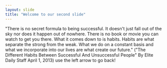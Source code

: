 ```yaml
---
layout: slide
title: "Welcome to our second slide"
---
```

"There is no secret formula to being successful. It doesn't just fall out of the sky nor does it happen out of nowhere. There is no book or movie you can watch to get you there. What it comes down to is habits. Habits are what separate the strong from the weak. What we do on a constant basis and what we incorporate into our lives are what create our future."
("The Different Habits Between Successful And Unsuccessful People" By Elite Daily Staff
April 1, 2013)
use the left arrow to go back!
